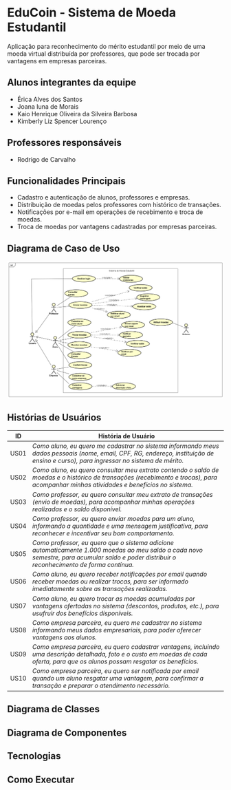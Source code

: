 # EduCoin - Sistema de Moeda Estudantil

Aplicação para reconhecimento do mérito estudantil por meio de uma moeda virtual distribuída por professores, que pode ser trocada por vantagens em empresas parceiras.

## Alunos integrantes da equipe
* Érica Alves dos Santos
* Joana Iuna de Morais
* Kaio Henrique Oliveira da Silveira Barbosa
* Kimberly Liz Spencer Lourenço

## Professores responsáveis
* Rodrigo de Carvalho

## Funcionalidades Principais

- Cadastro e autenticação de alunos, professores e empresas.
- Distribuição de moedas pelos professores com histórico de transações.
- Notificações por e-mail em operações de recebimento e troca de moedas.
- Troca de moedas por vantagens cadastradas por empresas parceiras.

## Diagrama de Caso de Uso
![Diagrama de Casos de Uso](Artefacts/UseCase/Sistema%20de%20Moeda%20Estudantil%20-%20Casos%20de%20Uso.png)

## Histórias de Usuários 

| **ID** | **História de Usuário** |
|-----|-------------------------|
| US01 | *Como aluno, eu quero me cadastrar no sistema informando meus dados pessoais (nome, email, CPF, RG, endereço, instituição de ensino e curso), para ingressar no sistema de mérito.* |
| US02 | *Como aluno, eu quero consultar meu extrato contendo o saldo de moedas e o histórico de transações (recebimento e trocas), para acompanhar minhas atividades e benefícios no sistema.* |
| US03 | *Como professor, eu quero consultar meu extrato de transações (envio de moedas), para acompanhar minhas operações realizadas e o saldo disponível.* |
| US04| *Como professor, eu quero enviar moedas para um aluno, informando a quantidade e uma mensagem justificativa, para reconhecer e incentivar seu bom comportamento.* |
| US05| *Como professor, eu quero que o sistema adicione automaticamente 1.000 moedas ao meu saldo a cada novo semestre, para acumular saldo e poder distribuir o reconhecimento de forma contínua.* |
| US06| *Como aluno, eu quero receber notificações por email quando receber moedas ou realizar trocas, para ser informado imediatamente sobre as transações realizadas.* |
| US07| *Como aluno, eu quero trocar as moedas acumuladas por vantagens ofertadas no sistema (descontos, produtos, etc.), para usufruir dos benefícios disponíveis.* |
| US08| *Como empresa parceira, eu quero me cadastrar no sistema informando meus dados empresariais, para poder oferecer vantagens aos alunos.* |
| US09| *Como empresa parceira, eu quero cadastrar vantagens, incluindo uma descrição detalhada, foto e o custo em moedas de cada oferta, para que os alunos possam resgatar os benefícios.* |
| US10| *Como empresa parceira, eu quero ser notificada por email quando um aluno resgatar uma vantagem, para confirmar a transação e preparar o atendimento necessário.* |

## Diagrama de Classes

## Diagrama de Componentes

## Tecnologias

## Como Executar

